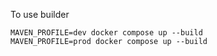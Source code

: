 To use builder
```
MAVEN_PROFILE=dev docker compose up --build
MAVEN_PROFILE=prod docker compose up --build
```